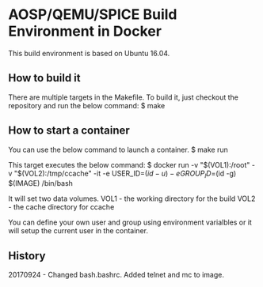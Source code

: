 AOSP/QEMU/SPICE Build Environment in Docker
====================================================

This build environment is based on Ubuntu 16.04.

How to build it
---------------

There are multiple targets in the Makefile. To build it, just checkout the repository
and run the below command:
$ make


How to start a container
------------------------

You can use the below command to launch a container.
$ make run

This target executes the below command:
$ docker run -v "$(VOL1):/root" -v "$(VOL2):/tmp/ccache" -it -e USER_ID=$(id -u) -e GROUP_ID=$(id -g) $(IMAGE) /bin/bash

It will set two data volumes. 
VOL1 - the working directory for the build
VOL2 - the cache directory for ccache

You can define your own user and group using environment varialbles or it will setup the current user in the container.

History
-------
20170924 - Changed bash.bashrc. Added telnet and mc to image.
